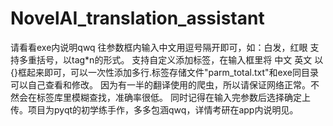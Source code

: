 # NovelAI_translation_assistant
请看看exe内说明qwq 往参数框内输入中文用逗号隔开即可，如：白发，红眼 支持多重括号，以tag*n的形式。 支持自定义添加标签，在输入框里将 中文 英文 以{}框起来即可，可以一次性添加多行.标签存储文件"parm_total.txt"和exe同目录可以自己查看和修改。 因为有一半的翻译使用的爬虫，所以请保证网络正常。不然会在标签库里模糊查找，准确率很低。 同时记得在输入完参数后选择确定上传。项目为pyqt的初学练手作，多多包涵qwq，详情考研在app内说明见。

